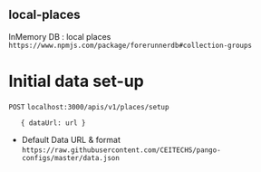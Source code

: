 ## local-places
 InMemory DB : local places `https://www.npmjs.com/package/forerunnerdb#collection-groups`

# Initial data set-up
 `POST` `localhost:3000/apis/v1/places/setup`
 ```
    { dataUrl: url }
 ```
  - Default Data URL & format `https://raw.githubusercontent.com/CEITECHS/pango-configs/master/data.json`
 